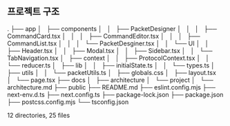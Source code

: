 ## 프로젝트 구조

.
├── app
│   ├── components
│   │   ├── PacketDesigner
│   │   │   ├── CommandCard.tsx
│   │   │   ├── CommandEditor.tsx
│   │   │   ├── CommandList.tsx
│   │   │   └── PacketDesginer.tsx
│   │   └── UI
│   │       ├── Header.tsx
│   │       ├── Modal.tsx
│   │       ├── Sidebar.tsx
│   │       └── TabNavigation.tsx
│   ├── context
│   │   ├── ProtocolContext.tsx
│   │   └── reducer.ts
│   ├── lib
│   │   ├── initialState.ts
│   │   └── types.ts
│   ├── utils
│   │   └── packetUtils.ts
│   ├── globals.css
│   ├── layout.tsx
│   └── page.tsx
├── docs
│   ├── architecture
│   └── project
│       └── architecture.md
├── public
├── README.md
├── eslint.config.mjs
├── next-env.d.ts
├── next.config.ts
├── package-lock.json
├── package.json
├── postcss.config.mjs
└── tsconfig.json

12 directories, 25 files
